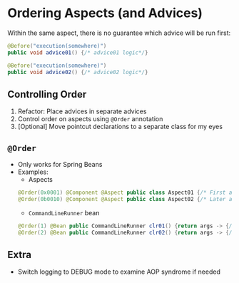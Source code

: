 # Ordering Aspects (and Advices)

Within the same aspect, there is no guarantee which advice will be run first:
  ```java
  @Before("execution(somewhere)")
  public void advice01() {/* advice01 logic*/}
  
  @Before("execution(somewhere)")
  public void advice02() {/* advice02 logic*/}
  ```

## Controlling Order

1. Refactor: Place advices in separate advices
2. Control order on aspects using `@Order` annotation
3. [Optional] Move pointcut declarations to a separate class for my eyes

## `@Order`

* Only works for Spring Beans
* Examples:
  - Aspects
  ```java
  @Order(0x0001) @Component @Aspect public class Aspect01 {/* First advices*/}
  @Order(0b0010) @Component @Aspect public class Aspect02 {/* Later advices*/} 
  ```
  - `CommandLineRunner` bean
  ```java
  @Order(1) @Bean public CommandLineRunner clr01() {return args -> {/* Runs first*/};}
  @Order(2) @Bean public CommandLineRunner clr02() {return args -> {/* Runs next*/};} 
  ```
  
## Extra

* Switch logging to DEBUG mode to examine AOP syndrome if needed